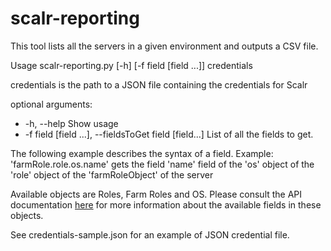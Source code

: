 # scalr-reporting

This tool lists all the servers in a given environment and outputs a CSV file.

Usage scalr-reporting.py [-h] [-f field [field ...]] credentials

credentials is the path to a JSON file containing the credentials for Scalr

optional arguments:

- -h, --help Show usage
- -f field [field ...], --fieldsToGet field [field...] List of all the fields to get.

The following example describes the syntax of a field.
Example: 'farmRole.role.os.name' gets the field 'name' field of the 'os' object of the 'role' object of the 'farmRoleObject' of the server

Available objects are Roles, Farm Roles and OS. Please consult the API documentation [here](https://api-explorer.scalr.com) for more information about the available fields in these objects.

See credentials-sample.json for an example of JSON credential file.
